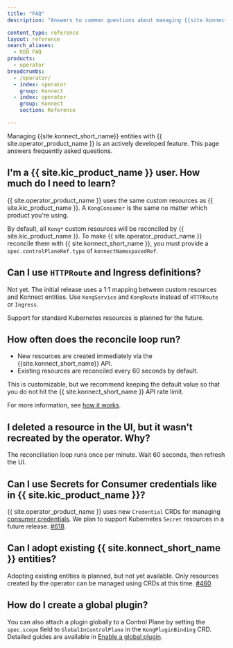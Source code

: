 ```yaml
---
title: "FAQ"
description: "Answers to common questions about managing {{site.konnect_short_name}} entities using the Operator."

content_type: reference
layout: reference
search_aliases:
  - KGO FAQ
products:
  - operator
breadcrumbs:
  - /operator/
  - index: operator
    group: Konnect
  - index: operator
    group: Konnect
    section: Reference

---
```


Managing {{site.konnect_short_name}} entities with {{ site.operator_product_name }} is an actively developed feature. This page answers frequently asked questions.

## I'm a {{ site.kic_product_name }} user. How much do I need to learn?

{{ site.operator_product_name }} uses the same custom resources as {{ site.kic_product_name }}. A `KongConsumer` is the same no matter which product you're using.

By default, all `Kong*` custom resources will be reconciled by {{ site.kic_product_name }}. To make {{ site.operator_product_name }} reconcile them with {{ site.konnect_short_name }}, you must provide a `spec.controlPlaneRef.type` of `konnectNamespacedRef`.

## Can I use `HTTPRoute` and Ingress definitions?

Not yet. The initial release uses a 1:1 mapping between custom resources and Konnect entities. Use `KongService` and `KongRoute` instead of `HTTPRoute` or `Ingress`.


Support for standard Kubernetes resources is planned for the future.

## How often does the reconcile loop run?

* New resources are created immediately via the {{site.konnect_short_name}} API.
* Existing resources are reconciled every 60 seconds by default.

This is customizable, but we recommend keeping the default value so that you do not hit the {{ site.konnect_short_name }} API rate limit.

For more information, see [how it works](/operator/konnect/reconciliation-loop/).

## I deleted a resource in the UI, but it wasn't recreated by the operator. Why?

The reconciliation loop runs once per minute. Wait 60 seconds, then refresh the UI.

## Can I use Secrets for Consumer credentials like in {{ site.kic_product_name }}?

{{ site.operator_product_name }} uses new `Credential` CRDs for managing [consumer credentials](/operator/konnect/crd/gateway/consumer/). We plan to support Kubernetes `Secret` resources in a future release. [#618](https://github.com/Kong/gateway-operator/issues/618).

## Can I adopt existing {{ site.konnect_short_name }} entities?

Adopting existing entities is planned, but not yet available. Only resources created by the operator can be managed using CRDs at this time. [#460](https://github.com/Kong/gateway-operator/issues/460)

## How do I create a global plugin?

You can also attach a plugin globally to a Control Plane by setting the `spec.scope` field to `GlobalInControlPlane` in the `KongPluginBinding` CRD.
Detailed guides are available in [Enable a global plugin](/operator/konnect/kongpluginbinding/#attaching-plugins-globally-to-a-control-plane).
